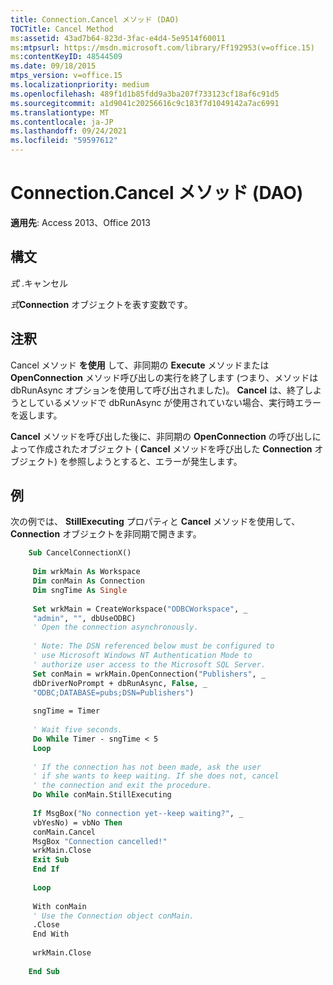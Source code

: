 ```yaml
---
title: Connection.Cancel メソッド (DAO)
TOCTitle: Cancel Method
ms:assetid: 43ad7b64-823d-3fac-e4d4-5e9514f60011
ms:mtpsurl: https://msdn.microsoft.com/library/Ff192953(v=office.15)
ms:contentKeyID: 48544509
ms.date: 09/18/2015
mtps_version: v=office.15
ms.localizationpriority: medium
ms.openlocfilehash: 489f1d1b85fdd9a3ba207f733123cf18af6c91d5
ms.sourcegitcommit: a1d9041c20256616c9c183f7d1049142a7ac6991
ms.translationtype: MT
ms.contentlocale: ja-JP
ms.lasthandoff: 09/24/2021
ms.locfileid: "59597612"
---
```

# <a name="connectioncancel-method-dao"></a>Connection.Cancel メソッド (DAO)

**適用先**: Access 2013、Office 2013

## <a name="syntax"></a>構文

*式* .キャンセル

*式***Connection** オブジェクトを表す変数です。

## <a name="remarks"></a>注釈

Cancel メソッド **を使用** して、非同期の **Execute** メソッドまたは **OpenConnection** メソッド呼び出しの実行を終了します (つまり、メソッドは dbRunAsync オプションを使用して呼び出されました)。 **Cancel** は、終了しようとしているメソッドで dbRunAsync が使用されていない場合、実行時エラーを返します。

**Cancel** メソッドを呼び出した後に、非同期の **OpenConnection** の呼び出しによって作成されたオブジェクト ( **Cancel** メソッドを呼び出した **Connection** オブジェクト) を参照しようとすると、エラーが発生します。

## <a name="example"></a>例

次の例では、 **StillExecuting** プロパティと **Cancel** メソッドを使用して、 **Connection** オブジェクトを非同期で開きます。

```vb
    Sub CancelConnectionX() 
     
     Dim wrkMain As Workspace 
     Dim conMain As Connection 
     Dim sngTime As Single 
     
     Set wrkMain = CreateWorkspace("ODBCWorkspace", _ 
     "admin", "", dbUseODBC) 
     ' Open the connection asynchronously. 
     
     ' Note: The DSN referenced below must be configured to 
     ' use Microsoft Windows NT Authentication Mode to 
     ' authorize user access to the Microsoft SQL Server. 
     Set conMain = wrkMain.OpenConnection("Publishers", _ 
     dbDriverNoPrompt + dbRunAsync, False, _ 
     "ODBC;DATABASE=pubs;DSN=Publishers") 
     
     sngTime = Timer 
     
     ' Wait five seconds. 
     Do While Timer - sngTime < 5 
     Loop 
     
     ' If the connection has not been made, ask the user 
     ' if she wants to keep waiting. If she does not, cancel 
     ' the connection and exit the procedure. 
     Do While conMain.StillExecuting 
     
     If MsgBox("No connection yet--keep waiting?", _ 
     vbYesNo) = vbNo Then 
     conMain.Cancel 
     MsgBox "Connection cancelled!" 
     wrkMain.Close 
     Exit Sub 
     End If 
     
     Loop 
     
     With conMain 
     ' Use the Connection object conMain. 
     .Close 
     End With 
     
     wrkMain.Close 
     
    End Sub
```
